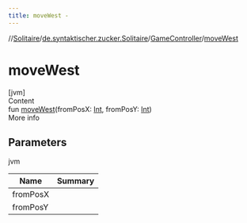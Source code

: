 ```yaml
---
title: moveWest -
---
```

//[Solitaire](../../index.md)/[de.syntaktischer.zucker.Solitaire](../index.md)/[GameController](index.md)/[moveWest](move-west.md)



# moveWest  
[jvm]  
Content  
fun [moveWest](move-west.md)(fromPosX: [Int](https://kotlinlang.org/api/latest/jvm/stdlib/kotlin/-int/index.html), fromPosY: [Int](https://kotlinlang.org/api/latest/jvm/stdlib/kotlin/-int/index.html))  
More info  


## Parameters  
  
jvm  
  
|  Name|  Summary| 
|---|---|
| <a name="de.syntaktischer.zucker.Solitaire/GameController/moveWest/#kotlin.Int#kotlin.Int/PointingToDeclaration/"></a>fromPosX| <a name="de.syntaktischer.zucker.Solitaire/GameController/moveWest/#kotlin.Int#kotlin.Int/PointingToDeclaration/"></a>
| <a name="de.syntaktischer.zucker.Solitaire/GameController/moveWest/#kotlin.Int#kotlin.Int/PointingToDeclaration/"></a>fromPosY| <a name="de.syntaktischer.zucker.Solitaire/GameController/moveWest/#kotlin.Int#kotlin.Int/PointingToDeclaration/"></a>
  
  



